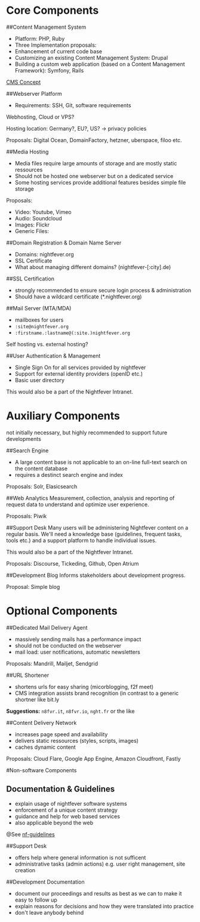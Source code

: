 # Core Components

##Content Management System

* Platform: PHP, Ruby
* Three Implementation proposals:
 * Enhancement of current code base
 * Customizing an existing Content Management System: Drupal 
 * Building a custom web application (based on a Content Management Framework): Symfony, Rails

[CMS Concept](/core-cms.md)

##Webserver Platform
* Requirements: SSH, Git, software requirements

Webhosting, Cloud or VPS?

Hosting location: Germany?, EU?, US? -> privacy policies

Proposals: Digital Ocean, DomainFactory, hetzner, uberspace, filoo etc.

##Media Hosting
* Media files require large amounts of storage and are mostly static ressources
* Should not be hosted one webserver but on a dedicated service
* Some hosting services provide additional features besides simple file storage

Proposals:

* Video: Youtube, Vimeo
* Audio: Soundcloud
* Images: Flickr 
* Generic Files:

##Domain Registration & Domain Name Server
* Domains: nightfever.org
* SSL Certificate
* What about managing different domains? (nightfever-[:city].de)

##SSL Certification
* strongly recommended to ensure secure login process & administration
* Should have a wildcard certificate (*.nightfever.org)

##Mail Server (MTA/MDA)
* mailboxes for users
* ```:site@nightfever.org```
* ```:firstname.:lastname@(:site.)nightfever.org```

Self hosting vs. external hosting?

##User Authentication & Management
* Single Sign On for all services provided by nightfever
* Support for external identity providers (openID etc.)
* Basic user directory

This would also be a part of the Nightfever Intranet.

# Auxiliary Components
not initially necessary, but highly recommended to support future developments

##Search Engine
* A large content base is not applicable to an on-line full-text search on the content database 
* requires a destinct search engine and index

Proposals: Solr, Elasicsearch

##Web Analytics
Measurement, collection, analysis and reporting of request data to understand and optimize user experience.

Proposals: Piwik

##Support Desk
Many users will be administering Nightfever content on a regular basis. We'll need a knowledge base (guidelines, frequent tasks, tools etc.) and a support platform to handle individual issues.

This would also be a part of the Nightfever Intranet.

Proposals: Discourse, Tickeding, Github, Open Atrium

##Development Blog
Informs stakeholders about development progress.

Proposal: Simple blog 

# Optional Components

##Dedicated Mail Delivery Agent
* massively sending mails has a performance impact
* should not be conducted on the webserver
* mail load: user notifications, automatic newsletters

Proposals: Mandrill, Mailjet, Sendgrid

##URL Shortener
* shortens urls for easy sharing (micorblogging, f2f meet)
* CMS integration assists brand recognition (in contrast to a generic shortner like bit.ly

**Suggestions:** ```n8fvr.it```, ```n8fvr.io```, ```nght.fr``` or the like

##Content Delivery Network
* increases page speed and availability
* delivers static ressources (styles, scripts, images)
* caches dynamic content

Proposals: Cloud Flare, Google App Engine, Amazon Cloudfront, Fastly

#Non-software Components

## Documentation & Guidelines
* explain usage of nightfever software systems
* enforcement of a unique content strategy
* guidance and help for web based services
* also applicable beyond the web

@See [nf-guidelines](https://github.com/nfweb/nf-guidelines)

##Support Desk 
* offers help where general information is not sufficent
* administrative tasks (admin actions) e.g. user right management, site creation

##Development Documentation
* document our proceedings and results as best as we can to make it easy to follow up
* explain reasons for decisions and how they were translated into practice
* don't leave anybody behind

